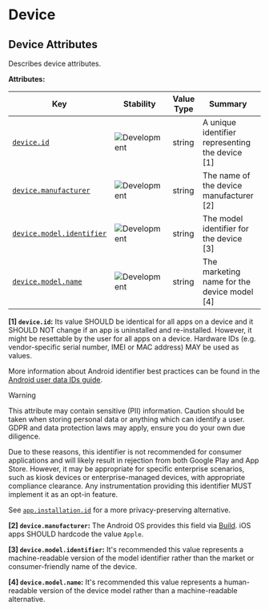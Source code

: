 <!-- NOTE: THIS FILE IS AUTOGENERATED. DO NOT EDIT BY HAND. -->
<!-- see templates/registry/markdown/attribute_namespace.md.j2 -->

# Device

## Device Attributes

Describes device attributes.

**Attributes:**

| Key | Stability | Value Type | Summary | Example Values |
|---|---|---|---|---|
| <a id="device-id" href="#device-id">`device.id`</a> | ![Development](https://img.shields.io/badge/-development-blue) | string | A unique identifier representing the device [1] | `123456789012345`; `01:23:45:67:89:AB` |
| <a id="device-manufacturer" href="#device-manufacturer">`device.manufacturer`</a> | ![Development](https://img.shields.io/badge/-development-blue) | string | The name of the device manufacturer [2] | `Apple`; `Samsung` |
| <a id="device-model-identifier" href="#device-model-identifier">`device.model.identifier`</a> | ![Development](https://img.shields.io/badge/-development-blue) | string | The model identifier for the device [3] | `iPhone3,4`; `SM-G920F` |
| <a id="device-model-name" href="#device-model-name">`device.model.name`</a> | ![Development](https://img.shields.io/badge/-development-blue) | string | The marketing name for the device model [4] | `iPhone 6s Plus`; `Samsung Galaxy S6` |

**[1] `device.id`:** Its value SHOULD be identical for all apps on a device and it SHOULD NOT change if an app is uninstalled and re-installed.
However, it might be resettable by the user for all apps on a device.
Hardware IDs (e.g. vendor-specific serial number, IMEI or MAC address) MAY be used as values.

More information about Android identifier best practices can be found in the [Android user data IDs guide](https://developer.android.com/training/articles/user-data-ids).

> [!WARNING]
>
> This attribute may contain sensitive (PII) information. Caution should be taken when storing personal data or anything which can identify a user. GDPR and data protection laws may apply,
> ensure you do your own due diligence.
>
> Due to these reasons, this identifier is not recommended for consumer applications and will likely result in rejection from both Google Play and App Store.
> However, it may be appropriate for specific enterprise scenarios, such as kiosk devices or enterprise-managed devices, with appropriate compliance clearance.
> Any instrumentation providing this identifier MUST implement it as an opt-in feature.
>
> See [`app.installation.id`](/docs/registry/attributes/app.md#app-installation-id) for a more privacy-preserving alternative.

**[2] `device.manufacturer`:** The Android OS provides this field via [Build](https://developer.android.com/reference/android/os/Build#MANUFACTURER). iOS apps SHOULD hardcode the value `Apple`.

**[3] `device.model.identifier`:** It's recommended this value represents a machine-readable version of the model identifier rather than the market or consumer-friendly name of the device.

**[4] `device.model.name`:** It's recommended this value represents a human-readable version of the device model rather than a machine-readable alternative.
